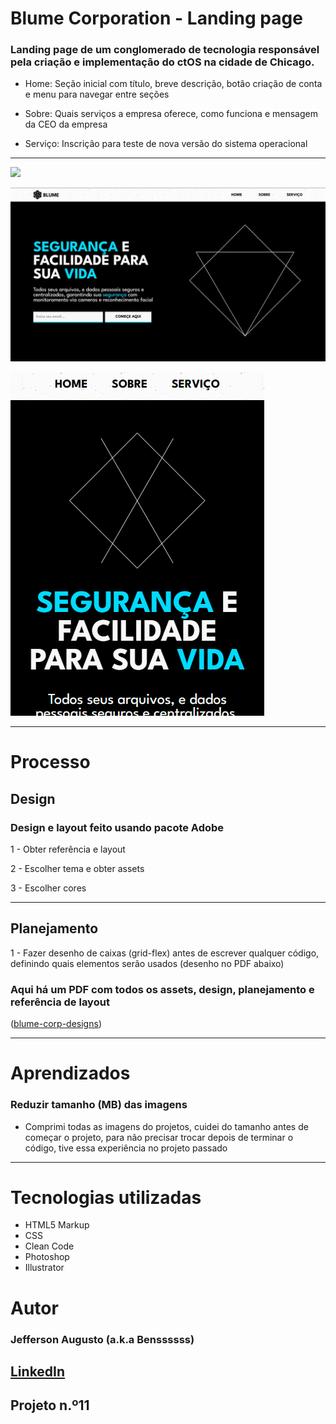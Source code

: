 # Blume Corporation - Landing page 
### Landing page de um conglomerado de tecnologia responsável pela criação e implementação do ctOS na cidade de Chicago.
 
- Home: Seção inicial com título, breve descrição, botão criação de conta e menu para navegar entre seções

- Sobre: Quais serviços a empresa oferece, como funciona e mensagem da CEO da empresa

- Serviço: Inscrição para teste de nova versão do sistema operacional

---

[<img src="./readme/1280px.gif">](https://benssssss.github.io/11-blume-landing-page/)

[<img src="./readme/1440px.jpg">](https://benssssss.github.io/11-blume-landing-page/)

[<img src="./readme/440px.gif">](https://github.com/benssssss/11-blume-landing-page)


---

# Processo

## Design
### Design e layout feito usando pacote Adobe 

1 - Obter referência e layout

2 - Escolher tema e obter assets

3 - Escolher cores

---

## Planejamento

1 - Fazer desenho de caixas (grid-flex) antes de escrever qualquer código, definindo quais elementos serão usados (desenho no PDF abaixo)

### Aqui há um PDF com todos os assets, design, planejamento e referência de layout

([blume-corp-designs](https://drive.google.com/drive/folders/1TF4VByKTwq_53_bC0mjlV1xZL46uJQts?usp=sharing))

---

# Aprendizados

### Reduzir tamanho (MB) das imagens
- Comprimi todas as imagens do projetos, cuidei do tamanho antes de começar o projeto, para não precisar trocar depois de terminar o código, tive essa experiência no projeto passado

---

# Tecnologias utilizadas
- HTML5 Markup 
- CSS
- Clean Code
- Photoshop
- Illustrator

# Autor
### Jefferson Augusto (a.k.a Benssssss) 
## [LinkedIn](https://www.linkedin.com/in/benssssss/)

## Projeto n.º11
